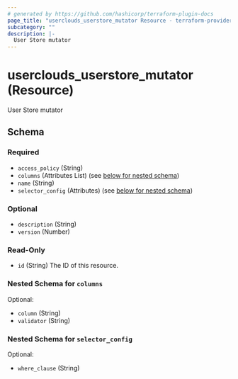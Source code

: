 ```yaml
---
# generated by https://github.com/hashicorp/terraform-plugin-docs
page_title: "userclouds_userstore_mutator Resource - terraform-provider-userclouds"
subcategory: ""
description: |-
  User Store mutator
---
```


# userclouds_userstore_mutator (Resource)

User Store mutator



<!-- schema generated by tfplugindocs -->
## Schema

### Required

- `access_policy` (String)
- `columns` (Attributes List) (see [below for nested schema](#nestedatt--columns))
- `name` (String)
- `selector_config` (Attributes) (see [below for nested schema](#nestedatt--selector_config))

### Optional

- `description` (String)
- `version` (Number)

### Read-Only

- `id` (String) The ID of this resource.

<a id="nestedatt--columns"></a>
### Nested Schema for `columns`

Optional:

- `column` (String)
- `validator` (String)


<a id="nestedatt--selector_config"></a>
### Nested Schema for `selector_config`

Optional:

- `where_clause` (String)
